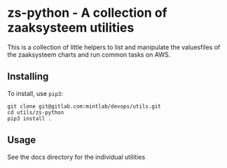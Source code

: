 # zs-python - A collection of zaaksysteem utilities

This is a collection of little helpers to list and manipulate the valuesfiles of the zaaksysteem charts
and run common tasks on AWS.


## Installing

To install, use `pip3`:

```
git clone git@gitlab.com:mintlab/devops/utils.git
cd utils/zs-python
pip3 install .
```

## Usage

See the docs directory for the individual utilities
